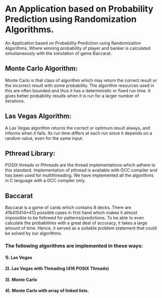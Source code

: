 # An Application based on Probability Prediction using Randomization Algorithms.
An Application based on Probability Prediction using Randomization Algorithms. Where winning probability of player and banker is calculated simultaneously with the simulation of game Baccarat.

## Monte Carlo Algorithm:

Monte Carlo is that class of algorithm which may return the correct result or the incorrect result
with some probability. The algorithm resources used in this are often bounded and thus it has a deterministic
or fixed run time. It gives better probability results when it is run for a larger number of iterations.

## Las Vegas Algorithm:

A Las Vegas algorithm returns the correct or optimum result always, and informs when it fails.
Its run time differs at each run since it depends on a random value, even for the same input. 

## Pthread Library:
 POSIX threads or Pthreads are the thread implementations which adhere to this standard. Implementation of pthread is available with GCC compiler and has been used for multithreading. We have implemented all the algorithms in C language with a GCC
compiler only.

## Baccarat
Baccarat is a game of cards which contains 8 decks. There are 416*415*414*413 possible cases in first hand
which makes it almost impossible to be followed for patterns/predictions. To be able to even calculate the
probabilities with a great deal of accuracy, it takes a large amount of time. Hence, it served as a suitable
problem statement that could be solved by our algorithms. 

### The following algorithms are implemented in these ways:
 #### 1). Las Vegas
 #### 2). Las Vegas with Threading (416 POSIX Threads)
 #### 3). Monte Carlo
 #### 4). Monte Carlo with array of linked lists.
 




